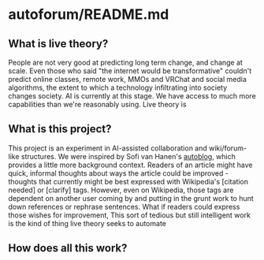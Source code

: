 # autoforum/README.md

## What is live theory?

People are not very good at predicting long term change, and change at scale. Even those who said "the internet would be transformative" couldn't predict online classes, remote work, MMOs and VRChat and social media algorithms, the extent to which a technology infiltrating into society changes society.
AI is currently at this stage. We have access to much more capabilities than we're reasonably using. Live theory is

## What is this project?

This project is an experiment in AI-assisted collaboration and wiki/forum-like structures. We were inspired by Sofi van Hanen's [autoblog](https://github.com/sofvanh/autoblog), which provides a little more background context. Readers of an article might have quick, informal thoughts about ways the article could be improved - thoughts that currently might be best expressed with Wikipedia's \[citation needed\] or \[clarify\] tags. However, even on Wikipedia, those tags are dependent on another user coming by and putting in the grunt work to hunt down references or rephrase sentences. What if readers could express those wishes for improvement,
This sort of tedious but still intelligent work is the kind of thing live theory seeks to automate 

## How does all this work?
